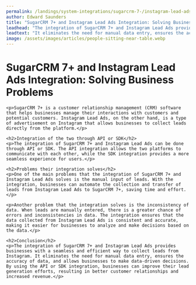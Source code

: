 ```yaml
---
permalink: /landings/system-integrations/sugarcrm-7-/instagram-lead-ads
author: Edward Saunders
title: "SugarCRM 7+ and Instagram Lead Ads Integration: Solving Business Problems"
leadhead: "The integration of SugarCRM 7+ and Instagram Lead Ads provides businesses with a seamless and efficient way to collect leads from Instagram"
leadtext: "It eliminates the need for manual data entry, ensures the accuracy of data, and allows businesses to make data-driven decisions. By using the API or SDK integration, businesses can improve their lead generation efforts, resulting in better customer relationships and increased revenue."
image: /assets/images/articles/people-sitting-near-table.webp
---
```

<div class="arttext">
	<h1>SugarCRM 7+ and Instagram Lead Ads Integration: Solving Business Problems</h1>

	<p>SugarCRM 7+ is a customer relationship management (CRM) software that helps businesses manage their interactions with customers and potential customers. Instagram Lead Ads, on the other hand, is a type of advertisement on Instagram that allows businesses to collect leads directly from the platform.</p>

	<h2>Integration of the two through API or SDK</h2>
	<p>The integration of SugarCRM 7+ and Instagram Lead Ads can be done through API or SDK. The API integration allows the two platforms to communicate with each other, while the SDK integration provides a more seamless experience for users.</p>

	<h2>Problems their integration solves</h2>
	<p>One of the main problems that the integration of SugarCRM 7+ and Instagram Lead Ads solves is the manual input of leads. With the integration, businesses can automate the collection and transfer of leads from Instagram Lead Ads to SugarCRM 7+, saving time and effort.</p>

	<p>Another problem that the integration solves is the inconsistency of data. When leads are manually entered, there is a greater chance of errors and inconsistencies in data. The integration ensures that the data collected from Instagram Lead Ads is consistent and accurate, making it easier for businesses to analyze and make decisions based on the data.</p>

	<h2>Conclusion</h2>
	<p>The integration of SugarCRM 7+ and Instagram Lead Ads provides businesses with a seamless and efficient way to collect leads from Instagram. It eliminates the need for manual data entry, ensures the accuracy of data, and allows businesses to make data-driven decisions. By using the API or SDK integration, businesses can improve their lead generation efforts, resulting in better customer relationships and increased revenue.</p>

</div>
